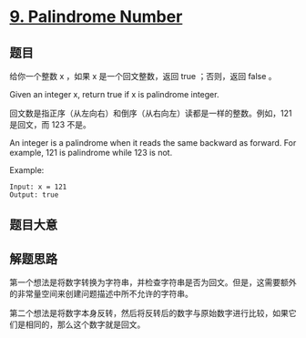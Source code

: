 # [9. Palindrome Number](https://leetcode.com/problems/palindrome-number/)

## 题目

给你一个整数 x ，如果 x 是一个回文整数，返回 true ；否则，返回 false 。

Given an integer x, return true if x is palindrome integer.

回文数是指正序（从左向右）和倒序（从右向左）读都是一样的整数。例如，121 是回文，而 123 不是。

An integer is a palindrome when it reads the same backward as forward. For example, 121 is palindrome while 123 is not.

Example:

```
Input: x = 121
Output: true
```

## 题目大意

## 解题思路

第一个想法是将数字转换为字符串，并检查字符串是否为回文。但是，这需要额外的非常量空间来创建问题描述中所不允许的字符串。

第二个想法是将数字本身反转，然后将反转后的数字与原始数字进行比较，如果它们是相同的，那么这个数字就是回文。
